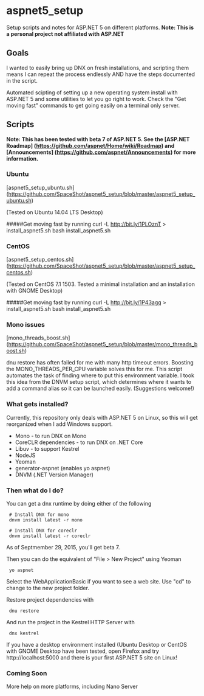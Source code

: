 # aspnet5_setup
Setup scripts and notes for ASP.NET 5 on different platforms.
__Note: This is a personal project not affiliated with ASP.NET__

## Goals
I wanted to easily bring up DNX on fresh installations, and scripting them means I can repeat the process endlessly AND have the steps documented in the script.

Automated scipting of setting up a new operating system install with ASP.NET 5 and some utilities to let you go right to work.
Check the "Get moving fast" commands to get going easily on a terminal only server.

## Scripts

**Note: This has been tested with beta 7 of ASP.NET 5.  See the [ASP.NET Roadmap] (https://github.com/aspnet/Home/wiki/Roadmap) and [Announcements] (https://github.com/aspnet/Announcements) for more information.**

### Ubuntu 
[aspnet5_setup_ubuntu.sh] (https://github.com/SpaceShot/aspnet5_setup/blob/master/aspnet5_setup_ubuntu.sh)

(Tested on Ubuntu 14.04 LTS Desktop)

#####Get moving fast by running
     curl -L http://bit.ly/1PLOznT > install_aspnet5.sh
     bash install_aspnet5.sh

### CentOS 
[aspnet5_setup_centos.sh] (https://github.com/SpaceShot/aspnet5_setup/blob/master/aspnet5_setup_centos.sh)

(Tested on CentOS 7.1 1503.  Tested a minimal installation and an installation with GNOME Desktop)

#####Get moving fast by running
     curl -L http://bit.ly/1P43agq > install_aspnet5.sh
     bash install_aspnet5.sh

### Mono issues
[mono_threads_boost.sh] (https://github.com/SpaceShot/aspnet5_setup/blob/master/mono_threads_boost.sh)

dnu restore has often failed for me with many http timeout errors.  Boosting the MONO_THREADS_PER_CPU variable solves this for me.  This script automates the task of finding where to put this environment variable.  I took this idea from the DNVM setup script, which determines where it wants to add a command alias so it can be launched easily.  (Suggestions welcome!)

### What gets installed?
Currently, this repository only deals with ASP.NET 5 on Linux, so this will get reorganized when I add Windows support.

* Mono - to run DNX on Mono
* CoreCLR dependencies - to run DNX on .NET Core
* Libuv - to support Kestrel
* NodeJS
* Yeoman
* generator-aspnet (enables yo aspnet)
* DNVM (.NET Version Manager)

### Then what do I do?
You can get a dnx runtime by doing either of the following

     # Install DNX for mono
     dnvm install latest -r mono

     # Install DNX for coreclr
     dnvm install latest -r coreclr

As of Septmember 29, 2015, you'll get beta 7.

Then you can do the equivalent of "File > New Project" using Yeoman

     yo aspnet
     
Select the WebApplicationBasic if you want to see a web site.  Use "cd" to change to the new project folder.

Restore project dependencies with

     dnu restore
     
And run the project in the Kestrel HTTP Server with

     dnx kestrel
     
If you have a desktop environment installed (Ubuntu Desktop or CentOS with GNOME Desktop have been tested, open Firefox and try http://localhost:5000 and there is your first ASP.NET 5 site on Linux!

### Coming Soon
More help on more platforms, including Nano Server

